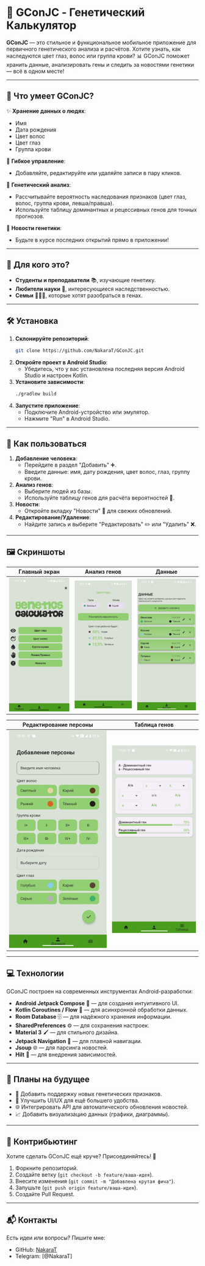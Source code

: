 # 🌟 GConJC - Генетический Калькулятор

**GConJC** — это стильное и функциональное мобильное приложение для первичного генетического анализа и расчётов. Хотите узнать, как наследуются цвет глаз, волос или группа крови? 📊 GConJC поможет хранить данные, анализировать гены и следить за новостями генетики — всё в одном месте!

---

## 🚀 Что умеет GConJC?

✨ **Хранение данных о людях**:
- Имя
- Дата рождения
- Цвет волос
- Цвет глаз
- Группа крови

🔧 **Гибкое управление**:
- Добавляйте, редактируйте или удаляйте записи в пару кликов.

🧬 **Генетический анализ**:
- Рассчитывайте вероятность наследования признаков (цвет глаз, волос, группа крови, левша/правша).
- Используйте таблицу доминантных и рецессивных генов для точных прогнозов.

📰 **Новости генетики**:
- Будьте в курсе последних открытий прямо в приложении!

---

## 🎯 Для кого это?

- **Студенты и преподаватели** 📚, изучающие генетику.
- **Любители науки** 🧪, интересующиеся наследственностью.
- **Семьи** 👨‍👩‍👧, которые хотят разобраться в генах.

---

## 🛠 Установка

1. **Склонируйте репозиторий**:
   ```bash
   git clone https://github.com/NakaraT/GConJC.git
   ```
2. **Откройте проект в Android Studio**:
   - Убедитесь, что у вас установлена последняя версия Android Studio и настроен Kotlin.
3. **Установите зависимости**:
   ```bash
   ./gradlew build
   ```
4. **Запустите приложение**:
   - Подключите Android-устройство или эмулятор.
   - Нажмите "Run" в Android Studio.

---

## 📱 Как пользоваться

1. **Добавление человека**:
   - Перейдите в раздел "Добавить" ➕.
   - Введите данные: имя, дату рождения, цвет волос, глаз, группу крови.
2. **Анализ генов**:
   - Выберите людей из базы.
   - Используйте таблицу генов для расчёта вероятностей 🧮.
3. **Новости**:
   - Откройте вкладку "Новости" 📰 для свежих обновлений.
4. **Редактирование/Удаление**:
   - Найдите запись и выберите "Редактировать" ✏️ или "Удалить" ❌.

---

## 🖼 Скриншоты

| Главный экран | Анализ генов | Данные |
|---------------|--------------|--------|
| ![Главный экран](screenshots/main_screen.png) | ![Анализ генов](screenshots/gene_analysis.png) | ![Данные](screenshots/data_screen.png) |

| Редактирование персоны | Таблица генов |
|-------------------------|---------------|
| ![Редактирование](screenshots/edit_person.png) | ![Таблица](screenshots/gene_table.png) |


---

## 💻 Технологии

GConJC построен на современных инструментах Android-разработки:

- **Android Jetpack Compose** 🎨 — для создания интуитивного UI.
- **Kotlin Coroutines / Flow** 🌊 — для асинхронной обработки данных.
- **Room Database** 🗄 — для надёжного хранения информации.
- **SharedPreferences** ⚙️ — для сохранения настроек.
- **Material 3** 🖌 — для стильного дизайна.
- **Jetpack Navigation** 🧭 — для плавной навигации.
- **Jsoup** 🌐 — для парсинга новостей.
- **Hilt** 💉 — для внедрения зависимостей.

---

## 🌈 Планы на будущее

- 🧩 Добавить поддержку новых генетических признаков.
- 🎨 Улучшить UI/UX для ещё большего удобства.
- 🌐 Интегрировать API для автоматического обновления новостей.
- 📈 Добавить визуализацию данных (графики, диаграммы).

---

## 🤝 Контрибьютинг

Хотите сделать GConJC ещё круче? Присоединяйтесь! 🚀

1. Форкните репозиторий.
2. Создайте ветку (`git checkout -b feature/ваша-идея`).
3. Внесите изменения (`git commit -m "Добавлена крутая фича"`).
4. Запушьте (`git push origin feature/ваша-идея`).
5. Создайте Pull Request.

---

## 📬 Контакты

Есть идеи или вопросы? Пишите мне:
- GitHub: [NakaraT](https://github.com/NakaraT)
- Telegram: [@NakaraT]
